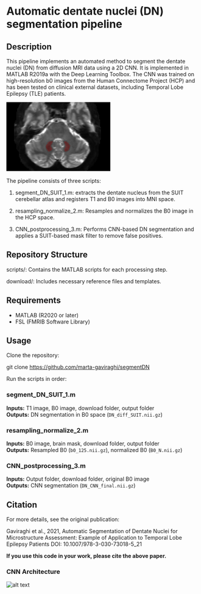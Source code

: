 # Automatic dentate nuclei (DN) segmentation pipeline

## Description
This pipeline implements an automated method to segment the dentate nuclei (DN) from diffusion MRI data using a 2D CNN. It is implemented in MATLAB R2019a with the Deep Learning Toolbox.
The CNN was trained on high-resolution b0 images from the Human Connectome Project (HCP) and has been tested on clinical external datasets, including Temporal Lobe Epilepsy (TLE) patients.

![alt text](https://github.com/marta-gaviraghi/segmentDN/blob/master/figure/CNN_cap4_ok.png)

The pipeline consists of three scripts:

1) segment_DN_SUIT_1.m: extracts the dentate nucleus from the SUIT cerebellar atlas and registers T1 and B0 images into MNI space.

2) resampling_normalize_2.m: Resamples and normalizes the B0 image in the HCP space.

3) CNN_postprocessing_3.m: Performs CNN-based DN segmentation and applies a SUIT-based mask filter to remove false positives.

## Repository Structure
scripts/: Contains the MATLAB scripts for each processing step.

download/: Includes necessary reference files and templates.

## Requirements
- MATLAB (R2020 or later)
- FSL (FMRIB Software Library)

## Usage
Clone the repository:

   git clone https://github.com/marta-gaviraghi/segmentDN
   
Run the scripts in order:

### segment_DN_SUIT_1.m
**Inputs:** T1 image, B0 image, download folder, output folder  
**Outputs:** DN segmentation in B0 space (`DN_diff_SUIT.nii.gz`)  

### resampling_normalize_2.m
**Inputs:** B0 image, brain mask, download folder, output folder  
**Outputs:** Resampled B0 (`b0_125.nii.gz`), normalized B0 (`B0_N.nii.gz`)  

### CNN_postprocessing_3.m
**Inputs:** Output folder, download folder, original B0 image  
**Outputs:** CNN segmentation (`DN_CNN_final.nii.gz`)

## Citation
For more details, see the original publication:  

Gaviraghi et al., 2021, Automatic Segmentation of Dentate Nuclei for Microstructure Assessment: Example of Application to Temporal Lobe Epilepsy Patients
DOI: 10.1007/978-3-030-73018-5_21

**If you use this code in your work, please cite the above paper.**


### CNN Architecture


![alt text](https://github.com/marta-gaviraghi/segmentDN/blob/master/figure/Figure_1.bmp)

